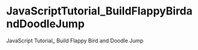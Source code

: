 # JavaScriptTutorial_BuildFlappyBirdandDoodleJump
JavaScript Tutorial_ Build Flappy Bird and Doodle Jump
